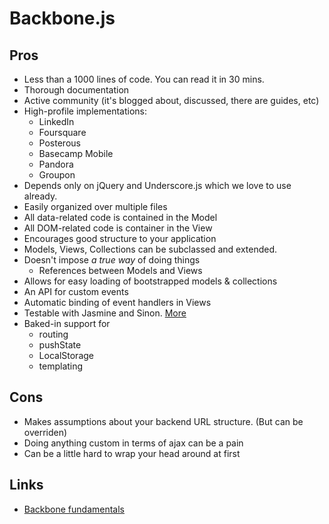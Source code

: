 Backbone.js
===========

Pros
----

* Less than a 1000 lines of code. You can read it in 30 mins.
* Thorough documentation
* Active community (it's blogged about, discussed, there are guides, etc)
* High-profile implementations:
    * LinkedIn
    * Foursquare
    * Posterous
    * Basecamp Mobile
    * Pandora
    * Groupon
* Depends only on jQuery and Underscore.js which we love to use already.
* Easily organized over multiple files
* All data-related code is contained in the Model
* All DOM-related code is container in the View
* Encourages good structure to your application
* Models, Views, Collections can be subclassed and extended.
* Doesn't impose *a true way* of doing things
    * References between Models and Views
* Allows for easy loading of bootstrapped models & collections
* An API for custom events
* Automatic binding of event handlers in Views
* Testable with Jasmine and Sinon. [More][1]
* Baked-in support for
    * routing
    * pushState
    * LocalStorage
    * templating


Cons
----

* Makes assumptions about your backend URL structure. (But can be overriden)
* Doing anything custom in terms of ajax can be a pain
* Can be a little hard to wrap your head around at first

Links
-----

* [Backbone fundamentals][2]


[1]: http://tinnedfruit.com/2011/03/03/testing-backbone-apps-with-jasmine-sinon.html
[2]: https://github.com/addyosmani/backbone-fundamentals
